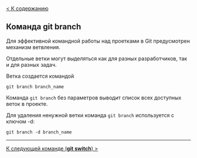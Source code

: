 [< К содержанию](./readme.md)

## Команда git branch

Для эффективной командной работы над проетками в Git предусмотрен механизм ветвления.

Отдельные ветки могут выделяться как для разных разработчиков, так и для разных задач.

Ветка создается командой

```bash=
git branch branch_name
```

Команда `git branch` без параметров выводит список всех доступных веток в проекте.

Для удаления ненужной ветки команда `git branch` используется с ключом -d:

```bash=
git branch -d branch_name
```

---

[К следующей команде (**git switch**) >](./switch.md)
